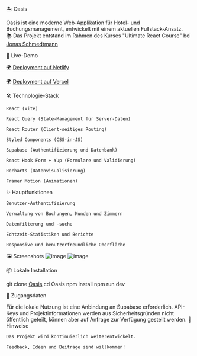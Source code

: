 🏝️ Oasis

Oasis ist eine moderne Web-Applikation für Hotel- und Buchungsmanagement, entwickelt mit einem aktuellen Fullstack-Ansatz.  
📚 Das Projekt entstand im Rahmen des Kurses "Ultimate React Course" bei [Jonas Schmedtmann](https://github.com/jonasschmedtmann)

🚀 Live-Demo  

🌍 [Deployment auf Netlify](https://the-wild-oasis123.netlify.app/)

🌍 [Deployment auf Vercel](https://oasis-app-tawny.vercel.app/)

🛠️ Technologie-Stack

    React (Vite)

    React Query (State-Management für Server-Daten)

    React Router (Client-seitiges Routing)

    Styled Components (CSS-in-JS)

    Supabase (Authentifizierung und Datenbank)

    React Hook Form + Yup (Formulare und Validierung)

    Recharts (Datenvisualisierung)

    Framer Motion (Animationen)

✨ Hauptfunktionen

    Benutzer-Authentifizierung

    Verwaltung von Buchungen, Kunden und Zimmern

    Datenfilterung und -suche

    Echtzeit-Statistiken und Berichte

    Responsive und benutzerfreundliche Oberfläche

🖼️ Screenshots
![image](https://github.com/user-attachments/assets/93360646-c14b-4c56-94b9-24831cc416a0)
![image](https://github.com/user-attachments/assets/346fc875-1f02-42ab-9bb2-0216b56ee699)

📦 Lokale Installation

git clone [Oasis](https://github.com/JanaTSCH/Oasis/tree/main/the-wild-oasis)
cd Oasis
npm install
npm run dev

🔐 Zugangsdaten

Für die lokale Nutzung ist eine Anbindung an Supabase erforderlich.
API-Keys und Projektinformationen werden aus Sicherheitsgründen nicht öffentlich geteilt, können aber auf Anfrage zur Verfügung gestellt werden.
📌 Hinweise

    Das Projekt wird kontinuierlich weiterentwickelt.

    Feedback, Ideen und Beiträge sind willkommen!
